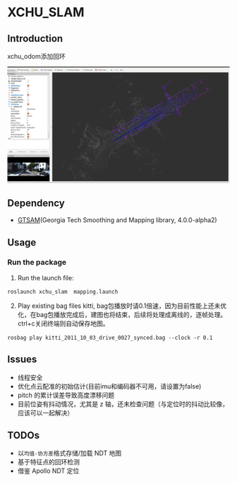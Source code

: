 # XCHU_SLAM

## Introduction

xchu_odom添加回环

![image-20201124154817082](README/image-20201124154817082.png)

## Dependency

- [GTSAM](https://github.com/borglab/gtsam/releases)(Georgia Tech Smoothing and Mapping library, 4.0.0-alpha2)

## Usage

### Run the package

1. Run the launch file:

```shell
roslaunch xchu_slam  mapping.launch 
```

2. Play existing bag files kitti, bag包播放时请0.1倍速，因为目前性能上还未优化，在bag包播放完成后，建图也将结束，后续将处理成离线的，逐帧处理。ctrl+c关闭终端则自动保存地图。

```shell
rosbag play kitti_2011_10_03_drive_0027_synced.bag --clock -r 0.1
```

## Issues

- 线程安全
- 优化点云配准的初始估计(目前imu和编码器不可用，请设置为false)
- pitch 的累计误差导致高度漂移问题
- 目前位姿有抖动情况，尤其是 z 轴，还未检查问题（与定位时的抖动比较像，应该可以一起解决）

## TODOs

- 以`均值-协方差`格式存储/加载 NDT 地图
- 基于特征点的回环检测
- 借鉴 Apollo NDT 定位
